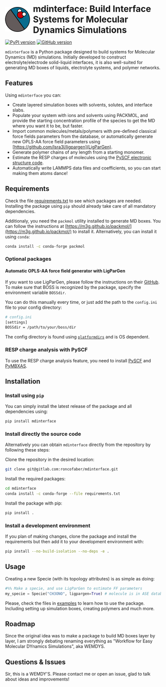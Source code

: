 <div style="display: flex; align-items: center;">
  <img src="./assets/mdinterface.png" alt="Logo" width="80"  style="margin-right: 10px;">
  <div style="display: flex; flex-direction: column;">
    <h1 style="margin: 0;">mdinterface: Build Interface Systems for Molecular Dynamics Simulations</h1>
  </div>
</div>

[![PyPI version](https://badge.fury.io/py/mdinterface.svg?icon=si%3Apython)](https://pypi.org/project/mdinterface/) [![GitHub version](https://badge.fury.io/gh/roncofaber%2Fmdinterface.svg?icon=si%3Agithub)](https://github.com/roncofaber/mdinterface)

`mdinterface` is a Python package designed to build systems for Molecular Dynamics (MD) simulations. Initially developed to construct electrolyte/electrode solid-liquid interfaces, it is also well-suited for generating MD boxes of liquids, electrolyte systems, and polymer networks.

## Features

Using `mdinterface` you can:

- Create layered simulation boxes with solvents, solutes, and interface slabs.
- Populate your system with ions and solvents using PACKMOL, and provide the starting concentration profile of the species to get the MD where you want it to be, but faster.
- Import common molecules/metals/polymers with pre-defined classical force fields parameters from the database, or automatically generate new OPLS-AA force field parameters using [https://github.com/Isra3l/ligpargen](LigParGen).
- Generate polymer chains of any length from a starting monomer.
- Estimate the RESP charges of molecules using the [PySCF  electronic structure code](https://github.com/pyscf/pyscf).
- Automatically write LAMMPS data files and coefficients, so you can start making them atoms dance!

## Requirements

Check the file [requirements.txt](requirements.txt) to see which packages are needed. Installing the package using `pip` should already take care of all mandatory dependencies.

Additionaly, you need the `packmol` utility installed to generate MD boxes. You can follow the instructions at [https://m3g.github.io/packmol/](https://m3g.github.io/packmol/) to install it. Alternatively, you can install it using `conda`:

```bash
conda install -c conda-forge packmol
```

### Optional packages

#### Automatic OPLS-AA force field generator with LigParGen

If you want to use LigParGen, please follow the instructions on their [GitHub](https://github.com/Isra3l/ligpargen). To make sure that BOSS is recognized by the package, specify the environment variable `BOSSdir`.

You can do this manually every time, or just add the path to the `config.ini` file to your config directory:

```bash
# config.ini
[settings]
BOSSdir = /path/to/your/boss/dir
```

The config directory is found using [`platformdirs`](https://pypi.org/project/platformdirs/) and is OS dependent.

### RESP charge analysis with PySCF

To use the RESP charge analysis feature, you need to install [PySCF](https://github.com/pyscf/pyscf) and [PyMBXAS](https://gitlab.com/roncofaber/pymbxas).

## Installation

### Install using `pip`

You can simply install the latest release of the package and all dependencies using:

```bash
pip install mdinterface
```

### Install directly the source code

Alternatively you can obtain `mdinterface` directly from the repository by following these steps:

Clone the repository in the desired location:

```bash
git clone git@gitlab.com:roncofaber/mdinterface.git
```

Install the required packages:

```bash
cd mdinterface
conda install -c conda-forge --file requirements.txt
```

Install the package with pip:

```bash
pip install .
```

### Install a development environment

If you plan of making changes, clone the package and install the requirements but then add it to your development environment with:

```bash
pip install --no-build-isolation --no-deps -e .
```

## Usage

Creating a new Specie (with its topology attributes) is as simple as doing:

```python
#%% Make a specie, and use LigParGen to estimate FF parameters
my_specie = Specie("CH3ONO", ligpargen=True) # molecule is in ASE database
```

Please, check the files in [examples](mdinterface/examples/) to learn how to use the package. Including setting up simulation boxes, creating polymers and much more.

## Roadmap

Since the original idea was to make a package to build MD boxes layer by layer, I am strongly debating renaming everything as "Workflow for Easy Molecular DYnamics Simulations", aka WEMDYS.

## Questions & Issues

Sir, this is a WEMDY'S. Please contact me or open an issue, glad to talk about ideas and improvements!
